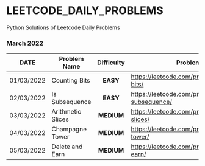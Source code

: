 # LEETCODE_DAILY_PROBLEMS

Python Solutions of Leetcode Daily Problems



### March 2022

| DATE       | Problem Name      | Difficulty | Problem URL                              |
| ---------- | ----------------- | :--------: | ---------------------------------------- |
| 01/03/2022 | Counting Bits     |  **EASY**  | https://leetcode.com/problems/counting-bits/ |
| 02/03/2022 | Is Subsequence    |  **EASY**  | https://leetcode.com/problems/is-subsequence/ |
| 03/03/2022 | Arithmetic Slices | **MEDIUM** | https://leetcode.com/problems/arithmetic-slices/ |
| 04/03/2022 | Champagne Tower   | **MEDIUM** | https://leetcode.com/problems/champagne-tower/ |
| 05/03/2022 | Delete and Earn   | **MEDIUM** | https://leetcode.com/problems/delete-and-earn/ |

